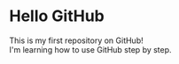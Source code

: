 
# Hello GitHub

This is my first repository on GitHub!  
I'm learning how to use GitHub step by step.
